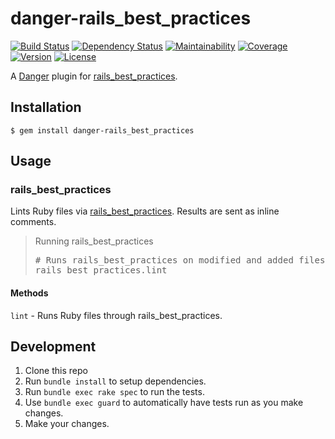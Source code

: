 # danger-rails_best_practices

[![Build Status](https://badgen.net/travis/blooper05/danger-rails_best_practices?icon=travis)](https://travis-ci.com/blooper05/danger-rails_best_practices)
[![Dependency Status](https://badgen.net/dependabot/blooper05/danger-rails_best_practices?icon=dependabot)](https://dependabot.com)
[![Maintainability](https://badgen.net/codeclimate/maintainability/blooper05/danger-rails_best_practices?icon=codeclimate)](https://codeclimate.com/github/blooper05/danger-rails_best_practices)
[![Coverage](https://badgen.net/codeclimate/coverage/blooper05/danger-rails_best_practices?icon=codeclimate)](https://codeclimate.com/github/blooper05/danger-rails_best_practices)
[![Version](https://badgen.net/rubygems/v/danger-rails_best_practices?icon=ruby)](https://rubygems.org/gems/danger-rails_best_practices)
[![License](https://badgen.net/github/license/blooper05/danger-rails_best_practices?icon=github)](https://github.com/blooper05/danger-rails_best_practices/blob/master/LICENSE)

A [Danger](https://rubygems.org/gems/danger) plugin for [rails_best_practices](https://rubygems.org/gems/rails_best_practices).

## Installation

    $ gem install danger-rails_best_practices

## Usage

### rails_best_practices

Lints Ruby files via [rails_best_practices](https://rubygems.org/gems/rails_best_practices).
Results are sent as inline comments.

<blockquote>Running rails_best_practices
  <pre>
# Runs rails_best_practices on modified and added files in the PR
rails_best_practices.lint</pre>
</blockquote>

#### Methods

`lint` - Runs Ruby files through rails_best_practices.

## Development

1. Clone this repo
2. Run `bundle install` to setup dependencies.
3. Run `bundle exec rake spec` to run the tests.
4. Use `bundle exec guard` to automatically have tests run as you make changes.
5. Make your changes.
